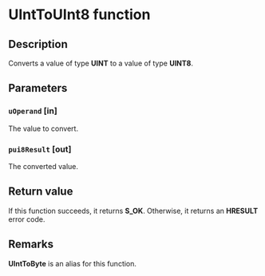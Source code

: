 # UIntToUInt8 function

## Description

Converts a value of type **UINT** to a value of type **UINT8**.

## Parameters

### `uOperand` [in]

The value to convert.

### `pui8Result` [out]

The converted value.

## Return value

If this function succeeds, it returns **S_OK**. Otherwise, it returns an **HRESULT** error code.

## Remarks

**UIntToByte** is an alias for this function.